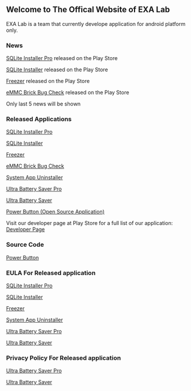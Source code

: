 ## Welcome to The Offical Website of EXA Lab

EXA Lab is a team that currently develope application for android platform only.

### News

[SQLite Installer Pro](https://play.google.com/store/apps/details?id=exa.free.sqlp) released on the Play Store

[SQLite Installer](https://play.google.com/store/apps/details?id=exa.free.sql) released on the Play Store

[Freezer](https://play.google.com/store/apps/details?id=exa.free.f) released on the Play Store

[eMMC Brick Bug Check](https://play.google.com/store/apps/details?id=exa.free.emmc) released on the Play Store

Only last 5 news will be shown


### Released Applications

[SQLite Installer Pro](https://play.google.com/store/apps/details?id=exa.free.sqlp)

[SQLite Installer](https://play.google.com/store/apps/details?id=exa.free.sql)

[Freezer](https://play.google.com/store/apps/details?id=exa.free.f)

[eMMC Brick Bug Check](https://play.google.com/store/apps/details?id=exa.free.emmc)

[System App Uninstaller](https://play.google.com/store/apps/details?id=exa.free.sau)

[Ultra Battery Saver Pro](https://play.google.com/store/apps/details?id=exa.pro.ubs.r)

[Ultra Battery Saver](https://play.google.com/store/apps/details?id=exa.free.ubs)

[Power Button (Open Source Application)](https://play.google.com/store/apps/details?id=exa.open.pb)

Visit our developer page at Play Store for a full list of our application: [Developer Page](http://play.google.com/store/apps/dev?id=8450947575366721624)



### Source Code

[Power Button](https://github.com/EXALAB/PowerButton)



### EULA For Released application

[SQLite Installer Pro](https://exalab.github.io/eula/sqlp)

[SQLite Installer](https://exalab.github.io/eula/sql)

[Freezer](https://exalab.github.io/eula/f)

[System App Uninstaller](https://exalab.github.io/eula/sau)

[Ultra Battery Saver Pro](https://exalab.github.io/eula/ubsp)

[Ultra Battery Saver](https://exalab.github.io/eula/ubsf)



### Privacy Policy For Released application

[Ultra Battery Saver Pro](https://exalab.github.io/privacypolicyforplay/ubsp)

[Ultra Battery Saver](https://exalab.github.io/privacypolicyforplay/ubsf)
